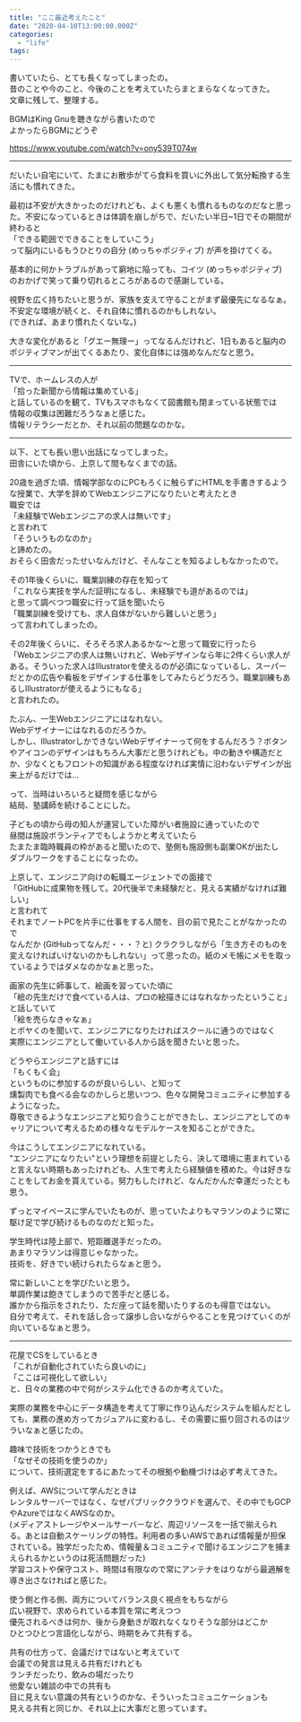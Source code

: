 ```yaml
---
title: "ここ最近考えたこと"
date: "2020-04-10T13:00:00.000Z"
categories: 
  - "life"
tags: 
---
```


書いていたら、とても長くなってしまったの。  
昔のことや今のこと、今後のことを考えていたらまとまらなくなってきた。  
文章に残して、整理する。

BGMはKing Gnuを聴きながら書いたので  
よかったらBGMにどうぞ

https://www.youtube.com/watch?v=ony539T074w

* * *

だいたい自宅にいて、たまにお散歩がてら食料を買いに外出して気分転換する生活にも慣れてきた。

最初は不安が大きかったのだけれども、よくも悪くも慣れるものなのだなと思った。不安になっているときは体調を崩しがちで、だいたい半日~1日でその期間が終わると  
「できる範囲でできることをしていこう」  
って脳内にいるもうひとりの自分 (めっちゃポジティブ) が声を掛けてくる。

基本的に何かトラブルがあって窮地に陥っても、コイツ (めっちゃポジティブ) のおかげで笑って乗り切れるところがあるので感謝している。

視野を広く持ちたいと思うが、家族を支えて守ることがまず最優先になるなぁ。  
不安定な環境が続くと、それ自体に慣れるのかもしれない。  
(できれば、あまり慣れたくないな。)

大きな変化があると「グエー無理ー」ってなるんだけれど、1日もあると脳内のポジティブマンが出てくるあたり、変化自体には強めなんだなと思う。

* * *

TVで、ホームレスの人が  
「拾った新聞から情報は集めている」  
と話しているのを観て、TVもスマホもなくて図書館も閉まっている状態では  
情報の収集は困難だろうなぁと感じた。  
情報リテラシーだとか、それ以前の問題なのかな。

* * *

以下、とても長い思い出話になってしまった。  
田舎にいた頃から、上京して間もなくまでの話。

20歳を過ぎた頃、情報学部なのにPCもろくに触らずにHTMLを手書きするような授業で、大学を辞めてWebエンジニアになりたいと考えたとき  
職安では  
「未経験でWebエンジニアの求人は無いです」  
と言われて  
「そういうものなのか」  
と諦めたの。  
おそらく田舎だったせいなんだけど、そんなことを知るよしもなかったので。

その1年後くらいに、職業訓練の存在を知って  
「これなら実技を学んだ証明になるし、未経験でも道があるのでは」  
と思って調べつつ職安に行って話を聞いたら  
「職業訓練を受けても、求人自体がないから難しいと思う」  
って言われてしまったの。

その2年後くらいに、そろそろ求人あるかな〜と思って職安に行ったら  
「Webエンジニアの求人は無いけれど、Webデザインなら年に2件くらい求人がある。そういった求人はIllustratorを使えるのが必須になっているし、スーパーだとかの広告や看板をデザインする仕事をしてみたらどうだろう。職業訓練もあるしIllustratorが使えるようにもなる」  
と言われたの。

たぶん、一生Webエンジニアにはなれない。  
Webデザイナーにはなれるのだろうか。  
しかし、IllustratorしかできないWebデザイナーって何をするんだろう？ボタンやアイコンのデザインはもちろん大事だと思うけれども。中の動きや構造だとか、少なくともフロントの知識がある程度なければ実情に沿わないデザインが出来上がるだけでは...

って、当時はいろいろと疑問を感じながら  
結局、塾講師を続けることにした。

子どもの頃から母の知人が運営していた障がい者施設に通っていたので  
昼間は施設ボランティアでもしようかと考えていたら  
たまたま臨時職員の枠があると聞いたので、塾側も施設側も副業OKが出たし  
ダブルワークをすることになったの。

上京して、エンジニア向けの転職エージェントでの面接で  
「GitHubに成果物を残して。20代後半で未経験だと、見える実績がなければ難しい」  
と言われて  
それまでノートPCを片手に仕事をする人間を、目の前で見たことがなかったので  
なんだか (GitHubってなんだ・・・？と) クラクラしながら「生き方そのものを変えなければいけないのかもしれない」って思ったの。紙のメモ帳にメモを取っているようではダメなのかなぁと思った。

画家の先生に師事して、絵画を習っていた頃に  
「絵の先生だけで食べている人は、プロの絵描きにはなれなかったということ」  
と話していて  
「絵を売らなきゃなぁ」  
とボヤくのを聞いて、エンジニアになりたければスクールに通うのではなく  
実際にエンジニアとして働いている人から話を聞きたいと思った。

どうやらエンジニアと話すには  
「もくもく会」  
というものに参加するのが良いらしい、と知って  
燻製肉でも食べる会なのかしらと思いつつ、色々な開発コミュニティに参加するようになった。  
尊敬できるようなエンジニアと知り合うことができたし、エンジニアとしてのキャリアについて考えるための様々なモデルケースを知ることができた。

今はこうしてエンジニアになれている。  
"エンジニアになりたい"という理想を前提としたら、決して環境に恵まれていると言えない時期もあったけれども、人生で考えたら経験値を積めた。今は好きなことをしてお金を貰えている。努力もしたけれど、なんだかんだ幸運だったとも思う。

ずっとマイペースに学んでいたものが、思っていたよりもマラソンのように常に駆け足で学び続けるものなのだと知った。

学生時代は陸上部で、短距離選手だったの。  
あまりマラソンは得意じゃなかった。  
技術を、好きでい続けられたらなぁと思う。

常に新しいことを学びたいと思う。  
単調作業は飽きてしまうので苦手だと感じる。  
誰かから指示をされたり、ただ座って話を聞いたりするのも得意ではない。  
自分で考えて、それを話し合って譲歩し合いながらやることを見つけていくのが向いているなぁと思う。

* * *

花屋でCSをしているとき  
「これが自動化されていたら良いのに」  
「ここは可視化して欲しい」  
と、日々の業務の中で何がシステム化できるのか考えていた。

実際の業務を中心にデータ構造を考えて丁寧に作り込んだシステムを組んだとしても、業務の進め方ってカジュアルに変わるし、その需要に振り回されるのはツラいなぁと感じたの。

趣味で技術をつかうときでも  
「なぜその技術を使うのか」  
について、技術選定をするにあたってその根拠や動機づけは必ず考えてきた。

例えば、AWSについて学んだときは  
レンタルサーバーではなく、なぜパブリッククラウドを選んで、その中でもGCPやAzureではなくAWSなのか。  
(メディアストレージやメールサーバーなど、周辺リソースを一括で揃えられる。あとは自動スケーリングの特性。利用者の多いAWSであれば情報量が担保されている。独学だったため、情報量＆コミュニティで聞けるエンジニアを捕まえられるかというのは死活問題だった)  
学習コストや保守コスト、時間は有限なので常にアンテナをはりながら最適解を導き出さなければと感じた。

使う側と作る側、両方についてバランス良く視点をもちながら  
広い視野で、求められている本質を常に考えつつ  
優先されるべきは何か、後から身動きが取れなくなりそうな部分はどこか  
ひとつひとつ言語化しながら、時期をみて共有する。

共有の仕方って、会議だけではないと考えていて  
会議での発言は見える共有だけれども  
ランチだったり、飲みの場だったり  
他愛ない雑談の中での共有も  
目に見えない意識の共有というのかな、そういったコミュニケーションも  
見える共有と同じか、それ以上に大事だと思っています。

